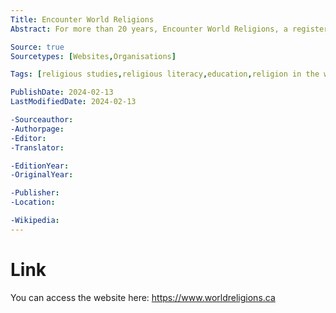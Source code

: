 ```yaml
---
Title: Encounter World Religions
Abstract: For more than 20 years, Encounter World Religions, a registered charity, has been honoured to help people, organizations and communities explore what it means to become religiously literate and enhance their understanding of one another.

Source: true
Sourcetypes: [Websites,Organisations]

Tags: [religious studies,religious literacy,education,religion in the workplace,inclusion,canada]

PublishDate: 2024-02-13
LastModifiedDate: 2024-02-13

-Sourceauthor:
-Authorpage:
-Editor:
-Translator:

-EditionYear:
-OriginalYear:

-Publisher:
-Location:

-Wikipedia:
---
```

# Link
You can access the website here: https://www.worldreligions.ca
